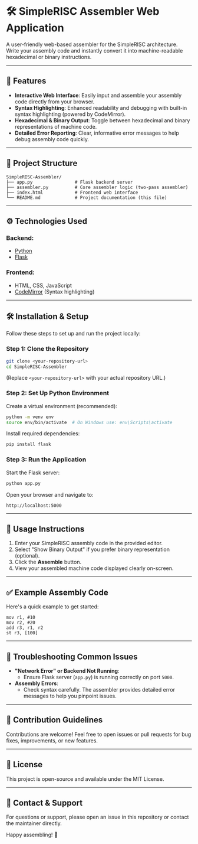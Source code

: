 # 🛠️ SimpleRISC Assembler Web Application

A user-friendly web-based assembler for the SimpleRISC architecture. Write your assembly code and instantly convert it into machine-readable hexadecimal or binary instructions.

---

## 🚀 Features

- **Interactive Web Interface**: Easily input and assemble your assembly code directly from your browser.
- **Syntax Highlighting**: Enhanced readability and debugging with built-in syntax highlighting (powered by CodeMirror).
- **Hexadecimal \& Binary Output**: Toggle between hexadecimal and binary representations of machine code.
- **Detailed Error Reporting**: Clear, informative error messages to help debug assembly code quickly.

---

## 📂 Project Structure

```
SimpleRISC-Assembler/
├── app.py                # Flask backend server
├── assembler.py          # Core assembler logic (two-pass assembler)
├── index.html            # Frontend web interface
└── README.md             # Project documentation (this file)
```

---

## ⚙️ Technologies Used

### Backend:

- [Python](https://www.python.org/)
- [Flask](https://flask.palletsprojects.com/en/latest/)


### Frontend:

- HTML, CSS, JavaScript
- [CodeMirror](https://codemirror.net/) (Syntax highlighting)

---

## 🛠️ Installation \& Setup

Follow these steps to set up and run the project locally:

### Step 1: Clone the Repository

```bash
git clone <your-repository-url>
cd SimpleRISC-Assembler
```

(Replace `<your-repository-url>` with your actual repository URL.)

### Step 2: Set Up Python Environment

Create a virtual environment (recommended):

```bash
python -m venv env
source env/bin/activate  # On Windows use: env\Scripts\activate
```

Install required dependencies:

```bash
pip install flask
```


### Step 3: Run the Application

Start the Flask server:

```bash
python app.py
```

Open your browser and navigate to:

```
http://localhost:5000
```

---

## 📖 Usage Instructions

1. Enter your SimpleRISC assembly code in the provided editor.
2. Select "Show Binary Output" if you prefer binary representation (optional).
3. Click the **Assemble** button.
4. View your assembled machine code displayed clearly on-screen.

---

## ✅ Example Assembly Code

Here's a quick example to get started:

```assembly
mov r1, #10
mov r2, #20
add r3, r1, r2
st r3, [100]
```

---

## 🚩 Troubleshooting Common Issues

- **"Network Error" or Backend Not Running**:
    - Ensure Flask server (`app.py`) is running correctly on port `5000`.
- **Assembly Errors**:
    - Check syntax carefully. The assembler provides detailed error messages to help you pinpoint issues.

---

## 🤝 Contribution Guidelines

Contributions are welcome! Feel free to open issues or pull requests for bug fixes, improvements, or new features.

---

## 📜 License

This project is open-source and available under the MIT License.

---

## 📧 Contact \& Support

For questions or support, please open an issue in this repository or contact the maintainer directly.

Happy assembling! 🚀

